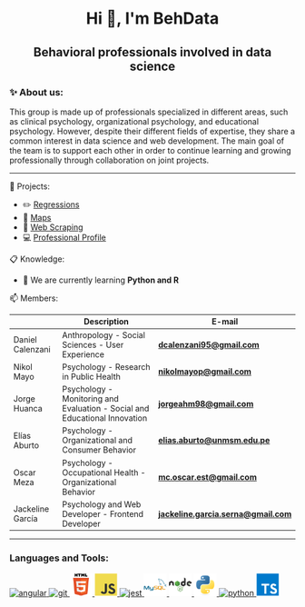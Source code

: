 <h1 align="center">Hi 👋, I'm BehData</h1>
<h2 align="center">Behavioral professionals involved in data science</h2>
<h3 align="left"> ✨ About us:</h3>
This group is made up of professionals specialized in different areas, such as clinical psychology, organizational psychology, and educational psychology. However, despite their different fields of expertise, they share a common interest in data science and web development.
The main goal of the team is to support each other in order to continue learning and growing professionally through collaboration on joint projects. 

***

💼 Projects:
- ✏️ [Regressions](https://github.com/Data-Science-Project-R-Python/Regresiones)
- 📌 [Maps](https://github.com/Data-Science-Project-R-Python/Mapas)
- 🔑 [Web Scraping](https://github.com/Data-Science-Project-R-Python/Web_Scraping)
- 💻 [Professional Profile](https://github.com/BehData/Professional-Profile)

📋 Knowledge:
- 🌱 We are currently learning **Python and R**
  
📫 Members:

|                  |                                   Description                               |               E-mail                 |
|------------------|-----------------------------------------------------------------------------|--------------------------------------|
| Daniel Calenzani | Anthropology - Social Sciences - User Experience                            |       **dcalenzani95@gmail.com**     |                     
|   Nikol Mayo     | Psychology - Research in Public Health                                      |       **nikolmayop@gmail.com**       |
|  Jorge Huanca    | Psychology - Monitoring and Evaluation - Social and Educational Innovation  |       **jorgeahm98@gmail.com**       |
|  Elías Aburto    | Psychology - Organizational and Consumer Behavior                           |       **elias.aburto@unmsm.edu.pe**  |
|   Oscar Meza     | Psychology - Occupational Health - Organizational Behavior                  |       **mc.oscar.est@gmail.com**    |
| Jackeline García | Psychology and Web Developer - Frontend Developer                           | **jackeline.garcia.serna@gmail.com** | 
  
<p align="left">
</p>

***
<h3 align="left">Languages and Tools:</h3>
<p align="left"> <a href="https://angular.io" target="_blank" rel="noreferrer"> <img src="https://angular.io/assets/images/logos/angular/angular.svg" alt="angular" width="40" height="40"/> </a> <a href="https://git-scm.com/" target="_blank" rel="noreferrer"> <img src="https://www.vectorlogo.zone/logos/git-scm/git-scm-icon.svg" alt="git" width="40" height="40"/> </a> <a href="https://www.w3.org/html/" target="_blank" rel="noreferrer"> <img src="https://raw.githubusercontent.com/devicons/devicon/master/icons/html5/html5-original-wordmark.svg" alt="html5" width="40" height="40"/> </a> <a href="https://developer.mozilla.org/en-US/docs/Web/JavaScript" target="_blank" rel="noreferrer"> <img src="https://raw.githubusercontent.com/devicons/devicon/master/icons/javascript/javascript-original.svg" alt="javascript" width="40" height="40"/> </a> <a href="https://jestjs.io" target="_blank" rel="noreferrer"> <img src="https://www.vectorlogo.zone/logos/jestjsio/jestjsio-icon.svg" alt="jest" width="40" height="40"/> </a> <a href="https://www.mysql.com/" target="_blank" rel="noreferrer"> <img src="https://raw.githubusercontent.com/devicons/devicon/master/icons/mysql/mysql-original-wordmark.svg" alt="mysql" width="40" height="40"/> </a> <a href="https://nodejs.org" target="_blank" rel="noreferrer"> <img src="https://raw.githubusercontent.com/devicons/devicon/master/icons/nodejs/nodejs-original-wordmark.svg" alt="nodejs" width="40" height="40"/> </a> <a href="https://www.python.org" target="_blank" rel="noreferrer"> <img src="https://raw.githubusercontent.com/devicons/devicon/master/icons/python/python-original.svg" alt="python" width="40" height="40"/> </a> <a href="https://www.r-project.org/" target="_blank" rel="noreferrer"> <img src="https://www.r-project.org/logo/Rlogo.svg" alt="python" width="40" height="40"/> </a> <a href="https://www.typescriptlang.org/" target="_blank" rel="noreferrer"> <img src="https://raw.githubusercontent.com/devicons/devicon/master/icons/typescript/typescript-original.svg" alt="typescript" width="40" height="40"/> </a> </p>
